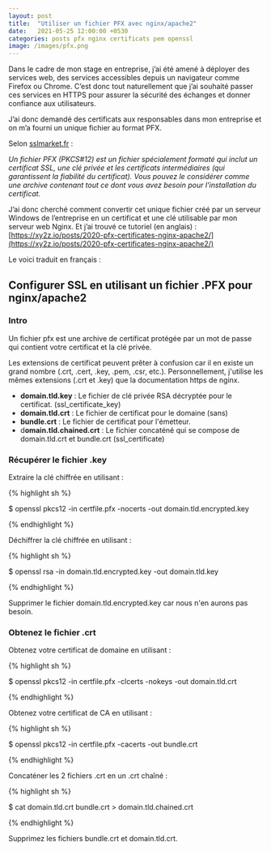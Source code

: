 ```yaml
---
layout: post
title:  "Utiliser un fichier PFX avec nginx/apache2"
date:   2021-05-25 12:00:00 +0530
categories: posts pfx nginx certificats pem openssl
image: /images/pfx.png
---
```


Dans le cadre de mon stage en entreprise, j’ai été amené à déployer des services web, des services accessibles depuis un navigateur comme Firefox ou Chrome. C’est donc tout naturellement que j’ai souhaité passer ces services en HTTPS pour assurer la sécurité des échanges et donner confiance aux utilisateurs.

J’ai donc demandé des certificats aux responsables dans mon entreprise et on m’a fourni un unique fichier au format PFX.

Selon [sslmarket.fr](https://www.sslmarket.fr/ssl/help-creer-fichier-pfx/) :

*Un fichier PFX (PKCS#12) est un fichier spécialement formaté qui inclut un certificat SSL, une clé privée et les certificats intermédiaires (qui garantissent la fiabilité du certificat). Vous pouvez le considérer comme une archive contenant tout ce dont vous avez besoin pour l'installation du certificat.*

J’ai donc cherché comment convertir cet unique fichier créé par un serveur Windows de l’entreprise en un certificat et une clé utilisable par mon serveur web Nginx. Et j’ai trouvé ce tutoriel (en anglais) : [https://xy2z.io/posts/2020-pfx-certificates-nginx-apache2/](https://xy2z.io/posts/2020-pfx-certificates-nginx-apache2/)

Le voici traduit en français :

## Configurer SSL en utilisant un fichier .PFX pour nginx/apache2

### Intro

Un fichier pfx est une archive de certificat protégée par un mot de passe qui contient votre certificat et la clé privée.

Les extensions de certificat peuvent prêter à confusion car il en existe un grand nombre (.crt, .cert, .key, .pem, .csr, etc.). Personnellement, j'utilise les mêmes extensions (.crt et .key) que la documentation https de nginx.

- **domain.tld.key** : Le fichier de clé privée RSA décryptée pour le certificat. (ssl_certificate_key)
- **domain.tld.crt** : Le fichier de certificat pour le domaine (sans)
- **bundle.crt** : Le fichier de certificat pour l'émetteur.
- d**omain.tld.chained.crt** : Le fichier concaténé qui se compose de domain.tld.crt et bundle.crt (ssl_certificate)

### Récupérer le fichier .key

Extraire la clé chiffrée en utilisant :

{% highlight sh %}

$ openssl pkcs12 -in certfile.pfx -nocerts -out domain.tld.encrypted.key

{% endhighlight %}

Déchiffrer la clé chiffrée en utilisant :

{% highlight sh %}

$ openssl rsa -in domain.tld.encrypted.key -out domain.tld.key

{% endhighlight %}

Supprimer le fichier domain.tld.encrypted.key car nous n'en aurons pas besoin.

### Obtenez le fichier .crt

Obtenez votre certificat de domaine en utilisant :

{% highlight sh %}

$ openssl pkcs12 -in certfile.pfx -clcerts -nokeys -out domain.tld.crt

{% endhighlight %}

Obtenez votre certificat de CA en utilisant :

{% highlight sh %}

$ openssl pkcs12 -in certfile.pfx -cacerts -out bundle.crt

{% endhighlight %}

Concaténer les 2 fichiers .crt en un .crt chaîné :

{% highlight sh %}

$ cat domain.tld.crt bundle.crt > domain.tld.chained.crt

{% endhighlight %}

Supprimez les fichiers bundle.crt et domain.tld.crt.
